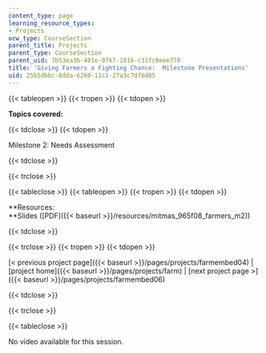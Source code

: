 ```yaml
---
content_type: page
learning_resource_types:
- Projects
ocw_type: CourseSection
parent_title: Projects
parent_type: CourseSection
parent_uid: 7b53ea3b-401e-0767-1816-c31fc0eee770
title: 'Giving Farmers a Fighting Chance:  Milestone Presentations'
uid: 25b5dbbc-8dda-6260-11c1-27a3c7df6d05
---
```


{{< tableopen >}}
{{< tropen >}}
{{< tdopen >}}


**Topics covered:**


{{< tdclose >}}
{{< tdopen >}}


Milestone 2: Needs Assessment


{{< tdclose >}}

{{< trclose >}}

{{< tableclose >}}
{{< tableopen >}}
{{< tropen >}}
{{< tdopen >}}


**Resources:  
**Slides ([PDF]({{< baseurl >}}/resources/mitmas_965f08_farmers_m2))


{{< tdclose >}}

{{< trclose >}}
{{< tropen >}}
{{< tdopen >}}


[\< previous project page]({{< baseurl >}}/pages/projects/farmembed04) | [project home]({{< baseurl >}}/pages/projects/farm) | [next project page >]({{< baseurl >}}/pages/projects/farmembed06)


{{< tdclose >}}

{{< trclose >}}

{{< tableclose >}}

No video available for this session.